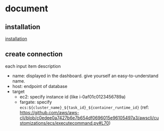 # document

## installation

[installation](./installation.md)

## create connection

each input item description

- name: displayed in the dashboard. give yourself an easy-to-understand name.
- host: endpoint of database
- target
    - ec2: specify instance id (like i-0af01c0123456789a)
    - fargate: specify `ecs:${cluster_name}_${task_id}_${container_runtime_id}` (ref: https://github.com/aws/aws-cli/blob/c0edee0a7427b6e7b654df0696015e96105497a3/awscli/customizations/ecs/executecommand.py#L70)

